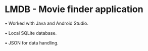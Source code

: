 # LMDB - Movie finder application

• Worked with Java and Android Studio.

• Local SQLite database.

• JSON for data handling.
